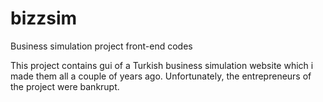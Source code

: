 # bizzsim
Business simulation project front-end codes

This project contains gui of a Turkish business simulation website which i made them all a couple of years ago. Unfortunately, the entrepreneurs of the project were bankrupt.
